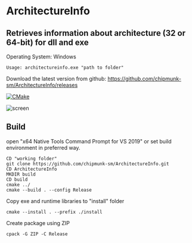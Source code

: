 # ArchitectureInfo

## Retrieves information about architecture (32 or 64-bit) for dll and exe

Operating System: Windows

```
Usage: architectureinfo.exe "path to folder"
```

Download the latest version from github: https://github.com/chipmunk-sm/ArchitectureInfo/releases


[![CMake](https://github.com/chipmunk-sm/ArchitectureInfo/actions/workflows/build.yml/badge.svg)](https://github.com/chipmunk-sm/ArchitectureInfo/actions/workflows/build.yml)


![screen](https://user-images.githubusercontent.com/29524958/122629460-b8e68700-d0ac-11eb-98be-270aba5a0184.png)


## Build


open "x64 Native Tools Command Prompt for VS 2019" or set build environment in preferred way.
```
CD "working folder" 
git clone https://github.com/chipmunk-sm/ArchitectureInfo.git
CD ArchitectureInfo
MKDIR build
CD build
cmake ../
cmake --build . --config Release
```
Copy exe and runtime libraries to "install" folder
```
cmake --install . --prefix ./install
```

Create package using ZIP
``` 
cpack -G ZIP -C Release
```
